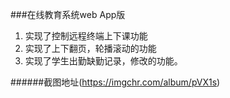 ###在线教育系统web App版

1. 实现了控制远程终端上下课功能
2. 实现了上下翻页，轮播滚动的功能
3. 实现了学生出勤缺勤记录，修改的功能。




######截图地址(https://imgchr.com/album/pVX1s)